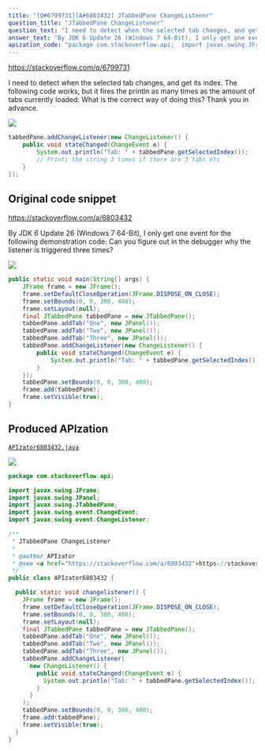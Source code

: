 ```yaml
---
title: "[Q#6799731][A#6803432] JTabbedPane ChangeListener"
question_title: "JTabbedPane ChangeListener"
question_text: "I need to detect when the selected tab changes, and get its index. The following code works, but it fires the println as many times as the amount of tabs currently loaded: What is the correct way of doing this? Thank you in advance."
answer_text: "By JDK 6 Update 26 (Windows 7 64-Bit), I only get one event for the following demonstration code: Can you figure out in the debugger why the listener is triggered three times?"
apization_code: "package com.stackoverflow.api;  import javax.swing.JFrame; import javax.swing.JPanel; import javax.swing.JTabbedPane; import javax.swing.event.ChangeEvent; import javax.swing.event.ChangeListener;  /**  * JTabbedPane ChangeListener  *  * @author APIzator  * @see <a href=\"https://stackoverflow.com/a/6803432\">https://stackoverflow.com/a/6803432</a>  */ public class APIzator6803432 {    public static void changelistener() {     JFrame frame = new JFrame();     frame.setDefaultCloseOperation(JFrame.DISPOSE_ON_CLOSE);     frame.setBounds(0, 0, 300, 400);     frame.setLayout(null);     final JTabbedPane tabbedPane = new JTabbedPane();     tabbedPane.addTab(\"One\", new JPanel());     tabbedPane.addTab(\"Two\", new JPanel());     tabbedPane.addTab(\"Three\", new JPanel());     tabbedPane.addChangeListener(       new ChangeListener() {         public void stateChanged(ChangeEvent e) {           System.out.println(\"Tab: \" + tabbedPane.getSelectedIndex());         }       }     );     tabbedPane.setBounds(0, 0, 300, 400);     frame.add(tabbedPane);     frame.setVisible(true);   } }"
---
```


https://stackoverflow.com/q/6799731

I need to detect when the selected tab changes, and get its index.
The following code works, but it fires the println as many times as the amount of tabs currently loaded:
What is the correct way of doing this? Thank you in advance.


<div class="code-logo"><img src="/stackoverflow.png" /></div>

```java
tabbedPane.addChangeListener(new ChangeListener() {
    public void stateChanged(ChangeEvent e) {
        System.out.println("Tab: " + tabbedPane.getSelectedIndex());
        // Prints the string 3 times if there are 3 tabs etc
    }
});
```


## Original code snippet

https://stackoverflow.com/a/6803432

By JDK 6 Update 26 (Windows 7 64-Bit), I only get one event for the following demonstration code:
Can you figure out in the debugger why the listener is triggered three times?

<div class="code-logo"><img src="/stackoverflow.png" /></div>

```java
public static void main(String[] args) {
    JFrame frame = new JFrame();
    frame.setDefaultCloseOperation(JFrame.DISPOSE_ON_CLOSE);
    frame.setBounds(0, 0, 300, 400);
    frame.setLayout(null);
    final JTabbedPane tabbedPane = new JTabbedPane();
    tabbedPane.addTab("One", new JPanel());
    tabbedPane.addTab("Two", new JPanel());
    tabbedPane.addTab("Three", new JPanel());
    tabbedPane.addChangeListener(new ChangeListener() {
        public void stateChanged(ChangeEvent e) {
            System.out.println("Tab: " + tabbedPane.getSelectedIndex());
        }
    });
    tabbedPane.setBounds(0, 0, 300, 400);
    frame.add(tabbedPane);
    frame.setVisible(true);
}
```

## Produced APIzation

[`APIzator6803432.java`](https://github.com/blind-papers/apization-temp-data/raw/main/search/APIzator6803432.java)

<div class="code-logo"><img src="/apizator.png" /></div>

```java
package com.stackoverflow.api;

import javax.swing.JFrame;
import javax.swing.JPanel;
import javax.swing.JTabbedPane;
import javax.swing.event.ChangeEvent;
import javax.swing.event.ChangeListener;

/**
 * JTabbedPane ChangeListener
 *
 * @author APIzator
 * @see <a href="https://stackoverflow.com/a/6803432">https://stackoverflow.com/a/6803432</a>
 */
public class APIzator6803432 {

  public static void changelistener() {
    JFrame frame = new JFrame();
    frame.setDefaultCloseOperation(JFrame.DISPOSE_ON_CLOSE);
    frame.setBounds(0, 0, 300, 400);
    frame.setLayout(null);
    final JTabbedPane tabbedPane = new JTabbedPane();
    tabbedPane.addTab("One", new JPanel());
    tabbedPane.addTab("Two", new JPanel());
    tabbedPane.addTab("Three", new JPanel());
    tabbedPane.addChangeListener(
      new ChangeListener() {
        public void stateChanged(ChangeEvent e) {
          System.out.println("Tab: " + tabbedPane.getSelectedIndex());
        }
      }
    );
    tabbedPane.setBounds(0, 0, 300, 400);
    frame.add(tabbedPane);
    frame.setVisible(true);
  }
}

```